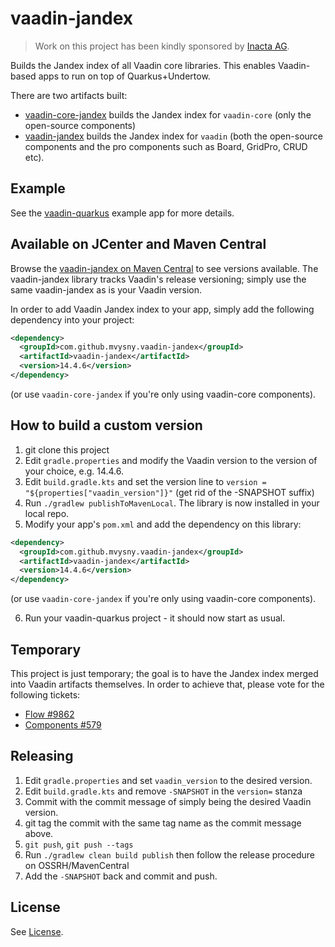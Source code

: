 # vaadin-jandex

> Work on this project has been kindly sponsored by [Inacta AG](https://inacta.ch).

Builds the Jandex index of all Vaadin core libraries. This enables Vaadin-based
apps to run on top of Quarkus+Undertow.

There are two artifacts built:

* [vaadin-core-jandex](vaadin-core-jandex) builds the Jandex index for `vaadin-core` (only
  the open-source components)
* [vaadin-jandex](vaadin-jandex) builds the Jandex index for `vaadin`
  (both the open-source components and the pro components such as Board, GridPro,
  CRUD etc).

## Example

See the [vaadin-quarkus](https://github.com/mvysny/vaadin-quarkus) example app for more details.

## Available on JCenter and Maven Central

Browse the [vaadin-jandex on Maven Central](https://repo1.maven.org/maven2/com/github/mvysny/vaadin-jandex/)
to see versions available. The vaadin-jandex library tracks Vaadin's release versioning;
simply use the same vaadin-jandex as is your Vaadin version.

In order to add Vaadin Jandex index to your app, simply add the
following dependency into your project:

```xml
<dependency>
  <groupId>com.github.mvysny.vaadin-jandex</groupId>
  <artifactId>vaadin-jandex</artifactId>
  <version>14.4.6</version>
</dependency>
```

(or use `vaadin-core-jandex` if you're only using vaadin-core components).

## How to build a custom version

1. git clone this project
2. Edit `gradle.properties` and modify the Vaadin version to the version of your choice, e.g. 14.4.6.
3. Edit `build.gradle.kts` and set the version line to `version = "${properties["vaadin_version"]}"` (get rid of the -SNAPSHOT suffix)
4. Run `./gradlew publishToMavenLocal`. The library is now installed in your local repo.
5. Modify your app's `pom.xml` and add the dependency on this library:

```xml
<dependency>
  <groupId>com.github.mvysny.vaadin-jandex</groupId>
  <artifactId>vaadin-jandex</artifactId>
  <version>14.4.6</version>
</dependency>
```

(or use `vaadin-core-jandex` if you're only using vaadin-core components).

6. Run your vaadin-quarkus project - it should now start as usual.

## Temporary

This project is just temporary; the goal is to have the Jandex index merged
into Vaadin artifacts themselves. In order to achieve that, please vote for
the following tickets:

* [Flow #9862](https://github.com/vaadin/flow/issues/9862)
* [Components #579](https://github.com/vaadin/vaadin-flow-components/issues/579)

## Releasing

1. Edit `gradle.properties` and set `vaadin_version` to the desired version.
2. Edit `build.gradle.kts` and remove `-SNAPSHOT` in the `version=` stanza
3. Commit with the commit message of simply being the desired Vaadin version.
4. git tag the commit with the same tag name as the commit message above.
5. `git push`, `git push --tags`
6. Run `./gradlew clean build publish` then follow the release procedure on OSSRH/MavenCentral
7. Add the `-SNAPSHOT` back and commit and push.

## License

See [License](LICENSE.txt).
